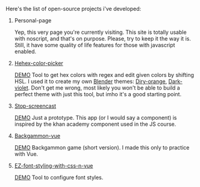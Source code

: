 Here's the list of open-source projects i've developed:

1. Personal-page
    
    Yep, this very page you're currently visiting. This site is totally usable with noscript, and that's on purpose. Please, try to keep it the way it is. Still, it have some quality of life features for those with javascript enabled.
2. [Hehex-color-picker](https://github.com/Pacifist-Penguin/Hehex-color-picker)

    [DEMO](https://github.com/Pacifist-Penguin/Hehex-color-picker)
    Tool to get hex colors with regex and edit given colors by shifting HSL.
    I used it to create my own [Blender](https://www.blender.org/) themes: [Diry-orange](https://github.com/NewPirateOfUASeas/Dirty-orange-blender-theme), [Dark-violet](https://github.com/NewPirateOfUASeas/Dark-violet-blender-theme). Don't get me wrong, most likely you won't be able to build a perfect theme with just this tool, but imho it's a good starting point.
3. [Stop-screencast](https://github.com/Pacifist-Penguin/stop-screencast)

    [DEMO](https://pacifist-penguin.github.io/stop-screencast/)
    Just a prototype. This app (or I would say a component) is inspired by the khan academy component used in the JS course.
4. [Backgammon-vue](https://github.com/Pacifist-Penguin/backgammon-vue)

    [DEMO](https://github.com/Pacifist-Penguin/stop-screencast)
    Backgammon game (short version). I made this only to practice with Vue.
5. [EZ-font-styling-with-css-n-vue](https://github.com/Pacifist-Penguin/ez-font-styling-with-css-n-vue)

    [DEMO](https://pacifist-penguin.github.io/stop-screencast/)
    Tool to configure font styles.